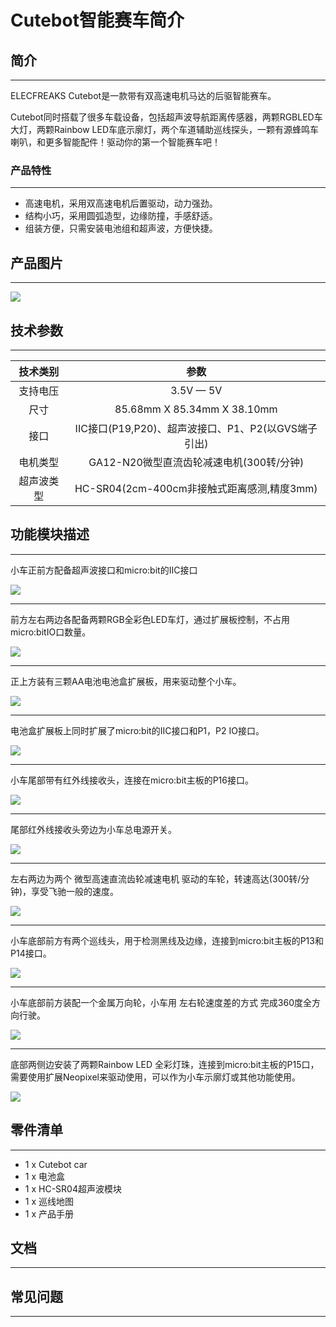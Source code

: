 # Cutebot智能赛车简介
## 简介  
---

ELECFREAKS Cutebot是一款带有双高速电机马达的后驱智能赛车。

Cutebot同时搭载了很多车载设备，包括超声波导航距离传感器，两颗RGBLED车大灯，两颗Rainbow LED车底示廓灯，两个车道辅助巡线探头，一颗有源蜂鸣车喇叭，和更多智能配件！驱动你的第一个智能赛车吧！

### 产品特性
---

- 高速电机，采用双高速电机后置驱动，动力强劲。
- 结构小巧，采用圆弧造型，边缘防撞，手感舒适。
- 组装方便，只需安装电池组和超声波，方便快捷。
 
## 产品图片
---
![](https://raw.githubusercontent.com/elecfreaks/learn-cn/master/microbitKit/smart_cutebot/images/cutebot_01_01.jpg)

## 技术参数
---

|技术类别 |参数|
|:-:|:-:|
|支持电压| 3.5V — 5V |
| 尺寸 |85.68mm X 85.34mm X 38.10mm|
| 接口 |IIC接口(P19,P20)、超声波接口、P1、P2(以GVS端子引出)|
| 电机类型 |GA12-N20微型直流齿轮减速电机(300转/分钟)|
| 超声波类型 |HC-SR04(2cm-400cm非接触式距离感测,精度3mm)|

## 功能模块描述
---
小车正前方配备超声波接口和micro:bit的IIC接口

![](https://raw.githubusercontent.com/elecfreaks/learn-cn/master/microbitKit/smart_cutebot/images/cutebot_01_02.jpg)

- - - - -

前方左右两边各配备两颗RGB全彩色LED车灯，通过扩展板控制，不占用micro:bitIO口数量。

![](https://raw.githubusercontent.com/elecfreaks/learn-cn/master/microbitKit/smart_cutebot/images/cutebot_01_03.jpg)

- - - - -

正上方装有三颗AA电池电池盒扩展板，用来驱动整个小车。

![](https://raw.githubusercontent.com/elecfreaks/learn-cn/master/microbitKit/smart_cutebot/images/cutebot_01_04.jpg)

- - - - -

电池盒扩展板上同时扩展了micro:bit的IIC接口和P1，P2 IO接口。

![](https://raw.githubusercontent.com/elecfreaks/learn-cn/master/microbitKit/smart_cutebot/images/cutebot_01_05.jpg)

- - - - -

小车尾部带有红外线接收头，连接在micro:bit主板的P16接口。

![](https://raw.githubusercontent.com/elecfreaks/learn-cn/master/microbitKit/smart_cutebot/images/cutebot_01_06.jpg)

- - - - -

尾部红外线接收头旁边为小车总电源开关。

![](https://raw.githubusercontent.com/elecfreaks/learn-cn/master/microbitKit/smart_cutebot/images/cutebot_01_07.jpg)

- - - - -

左右两边为两个 微型高速直流齿轮减速电机 驱动的车轮，转速高达(300转/分钟)，享受飞驰一般的速度。

![](https://raw.githubusercontent.com/elecfreaks/learn-cn/master/microbitKit/smart_cutebot/images/cutebot_01_08.jpg)

- - - - -

小车底部前方有两个巡线头，用于检测黑线及边缘，连接到micro:bit主板的P13和P14接口。

![](https://raw.githubusercontent.com/elecfreaks/learn-cn/master/microbitKit/smart_cutebot/images/cutebot_01_09.jpg)

- - - - -

小车底部前方装配一个金属万向轮，小车用 左右轮速度差的方式 完成360度全方向行驶。

![](https://raw.githubusercontent.com/elecfreaks/learn-cn/master/microbitKit/smart_cutebot/images/cutebot_01_10.jpg)

- - - - -

底部两侧边安装了两颗Rainbow LED 全彩灯珠，连接到micro:bit主板的P15口，需要使用扩展Neopixel来驱动使用，可以作为小车示廓灯或其他功能使用。

![](https://raw.githubusercontent.com/elecfreaks/learn-cn/master/microbitKit/smart_cutebot/images/cutebot_01_07.jpg)
## 零件清单
---

- 1 x Cutebot car
- 1 x 电池盒
- 1 x HC-SR04超声波模块
- 1 x 巡线地图
- 1 x 产品手册

## 文档
---

## 常见问题
---
